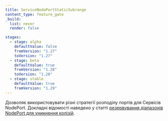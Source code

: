 ```yaml
---
title: ServiceNodePortStaticSubrange
content_type: feature_gate
_build:
  list: never
  render: false

stages:
  - stage: alpha 
    defaultValue: false
    fromVersion: "1.27"
    toVersion: "1.27"
  - stage: beta
    defaultValue: true
    fromVersion: "1.28"  
    toVersion: "1.28" 
  - stage: stable
    defaultValue: true
    fromVersion: "1.29" 
---
```

Дозволяє використовувати різні стратегії розподілу портів для Сервісів NodePort. Докладні відомості наведено у статті [резервування діапазонів NodePort для уникнення колізій](/docs/concepts/services-networking/service/#avoid-nodeport-collisions).
